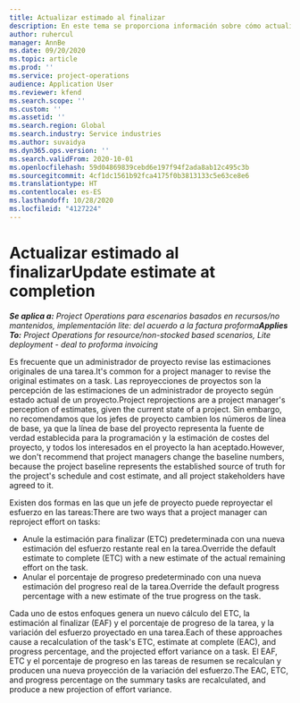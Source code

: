 ```yaml
---
title: Actualizar estimado al finalizar
description: En este tema se proporciona información sobre cómo actualizar la proyección de esfuerzo en un proyecto.
author: ruhercul
manager: AnnBe
ms.date: 09/20/2020
ms.topic: article
ms.prod: ''
ms.service: project-operations
audience: Application User
ms.reviewer: kfend
ms.search.scope: ''
ms.custom: ''
ms.assetid: ''
ms.search.region: Global
ms.search.industry: Service industries
ms.author: suvaidya
ms.dyn365.ops.version: ''
ms.search.validFrom: 2020-10-01
ms.openlocfilehash: 59d04869839cebd6e197f94f2ada8ab12c495c3b
ms.sourcegitcommit: 4cf1dc1561b92fca4175f0b3813133c5e63ce8e6
ms.translationtype: HT
ms.contentlocale: es-ES
ms.lasthandoff: 10/28/2020
ms.locfileid: "4127224"
---
```

# <a name="update-estimate-at-completion"></a><span data-ttu-id="7393c-103">Actualizar estimado al finalizar</span><span class="sxs-lookup"><span data-stu-id="7393c-103">Update estimate at completion</span></span>

<span data-ttu-id="7393c-104">_**Se aplica a:** Project Operations para escenarios basados en recursos/no mantenidos, implementación lite: del acuerdo a la factura proforma_</span><span class="sxs-lookup"><span data-stu-id="7393c-104">_**Applies To:** Project Operations for resource/non-stocked based scenarios, Lite deployment - deal to proforma invoicing_</span></span>

<span data-ttu-id="7393c-105">Es frecuente que un administrador de proyecto revise las estimaciones originales de una tarea.</span><span class="sxs-lookup"><span data-stu-id="7393c-105">It's common for a project manager to revise the original estimates on a task.</span></span> <span data-ttu-id="7393c-106">Las reproyecciones de proyectos son la percepción de las estimaciones de un administrador de proyecto según estado actual de un proyecto.</span><span class="sxs-lookup"><span data-stu-id="7393c-106">Project reprojections are a project manager's perception of estimates, given the current state of a project.</span></span> <span data-ttu-id="7393c-107">Sin embargo, no recomendamos que los jefes de proyecto cambien los números de línea de base, ya que la línea de base del proyecto representa la fuente de verdad establecida para la programación y la estimación de costes del proyecto, y todos los interesados en el proyecto la han aceptado.</span><span class="sxs-lookup"><span data-stu-id="7393c-107">However, we don't recommend that project managers change the baseline numbers, because the project baseline represents the established source of truth for the project's schedule and cost estimate, and all project stakeholders have agreed to it.</span></span>

<span data-ttu-id="7393c-108">Existen dos formas en las que un jefe de proyecto puede reproyectar el esfuerzo en las tareas:</span><span class="sxs-lookup"><span data-stu-id="7393c-108">There are two ways that a project manager can reproject effort on tasks:</span></span>

- <span data-ttu-id="7393c-109">Anule la estimación para finalizar (ETC) predeterminada con una nueva estimación del esfuerzo restante real en la tarea.</span><span class="sxs-lookup"><span data-stu-id="7393c-109">Override the default estimate to complete (ETC) with a new estimate of the actual remaining effort on the task.</span></span> 
- <span data-ttu-id="7393c-110">Anular el porcentaje de progreso predeterminado con una nueva estimación del progreso real de la tarea.</span><span class="sxs-lookup"><span data-stu-id="7393c-110">Override the default progress percentage with a new estimate of the true progress on the task.</span></span>

<span data-ttu-id="7393c-111">Cada uno de estos enfoques genera un nuevo cálculo del ETC, la estimación al finalizar (EAF) y el porcentaje de progreso de la tarea, y la variación del esfuerzo proyectado en una tarea.</span><span class="sxs-lookup"><span data-stu-id="7393c-111">Each of these approaches cause a recalculation of the task's ETC, estimate at complete (EAC), and progress percentage, and the projected effort variance on a task.</span></span> <span data-ttu-id="7393c-112">El EAF, ETC y el porcentaje de progreso en las tareas de resumen se recalculan y producen una nueva proyección de la variación del esfuerzo.</span><span class="sxs-lookup"><span data-stu-id="7393c-112">The EAC, ETC, and progress percentage on the summary tasks are recalculated, and produce a new projection of effort variance.</span></span>
